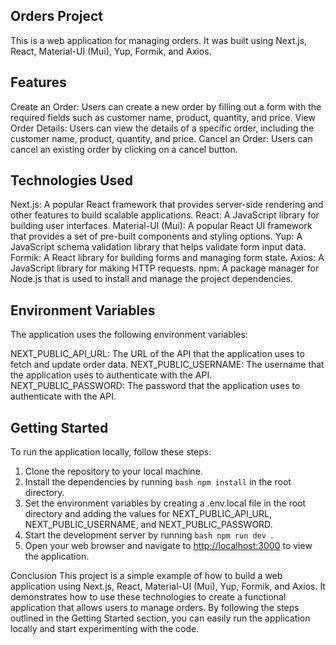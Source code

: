 ## Orders Project
This is a web application for managing orders. It was built using Next.js, React, Material-UI (Mui), Yup, Formik, and Axios.

## Features

Create an Order: Users can create a new order by filling out a form with the required fields such as customer name, product, quantity, and price.
View Order Details: Users can view the details of a specific order, including the customer name, product, quantity, and price.
Cancel an Order: Users can cancel an existing order by clicking on a cancel button.

## Technologies Used

Next.js: A popular React framework that provides server-side rendering and other features to build scalable applications.
React: A JavaScript library for building user interfaces.
Material-UI (Mui): A popular React UI framework that provides a set of pre-built components and styling options.
Yup: A JavaScript schema validation library that helps validate form input data.
Formik: A React library for building forms and managing form state.
Axios: A JavaScript library for making HTTP requests.
npm: A package manager for Node.js that is used to install and manage the project dependencies.

## Environment Variables
The application uses the following environment variables:

NEXT_PUBLIC_API_URL: The URL of the API that the application uses to fetch and update order data.
NEXT_PUBLIC_USERNAME: The username that the application uses to authenticate with the API.
NEXT_PUBLIC_PASSWORD: The password that the application uses to authenticate with the API.

## Getting Started
To run the application locally, follow these steps:

1. Clone the repository to your local machine.
2. Install the dependencies by running ```bash npm install``` in the root directory.
3. Set the environment variables by creating a .env.local file in the root directory and adding the values for NEXT_PUBLIC_API_URL, NEXT_PUBLIC_USERNAME, and NEXT_PUBLIC_PASSWORD.
4. Start the development server by running ```bash npm run dev ```.
5. Open your web browser and navigate to [http://localhost:3000](http://localhost:3000) to view the application.

Conclusion
This project is a simple example of how to build a web application using Next.js, React, Material-UI (Mui), Yup, Formik, and Axios. It demonstrates how to use these technologies to create a functional application that allows users to manage orders. By following the steps outlined in the Getting Started section, you can easily run the application locally and start experimenting with the code.

